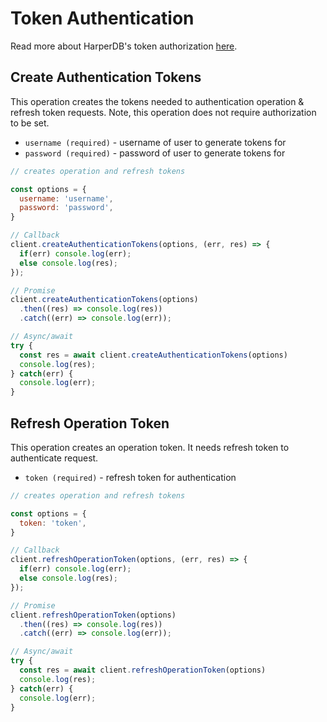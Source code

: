 # Token Authentication

Read more about HarperDB's token authorization [here](https://harperdb.io/developers/documentation/security/jwt-authentication/).

## Create Authentication Tokens

This operation creates the tokens needed to authentication operation & refresh token requests. Note, this operation does not require authorization to be set.

- `username (required)` - username of user to generate tokens for
- `password (required)` - password of user to generate tokens for

```javascript
// creates operation and refresh tokens

const options = {
  username: 'username',
  password: 'password',
}

// Callback
client.createAuthenticationTokens(options, (err, res) => {
  if(err) console.log(err);
  else console.log(res);
});

// Promise
client.createAuthenticationTokens(options)
  .then((res) => console.log(res))
  .catch((err) => console.log(err));

// Async/await
try {
  const res = await client.createAuthenticationTokens(options)
  console.log(res);
} catch(err) {
  console.log(err);
}
```

## Refresh Operation Token

This operation creates an operation token. It needs refresh token to authenticate request.

- `token (required)` - refresh token for authentication

```javascript
// creates operation and refresh tokens

const options = {
  token: 'token',
}

// Callback
client.refreshOperationToken(options, (err, res) => {
  if(err) console.log(err);
  else console.log(res);
});

// Promise
client.refreshOperationToken(options)
  .then((res) => console.log(res))
  .catch((err) => console.log(err));

// Async/await
try {
  const res = await client.refreshOperationToken(options)
  console.log(res);
} catch(err) {
  console.log(err);
}
```
